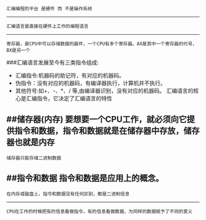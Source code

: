     汇编编程的平台 是硬件 而 不是操作系统

------

    汇编语言是直接在硬件上工作的编程语言
    
------
    寄存器，是CPU中可以存储数据的器件，一个CPU有多个寄存器。AX是其中一个寄存器的代号，BX是另一个
    
###汇编语言发展至今有三类指令组成:
* 汇编指令:机器码的助记符，有对应的机器码。
* 伪指令：没有对应的机器码，有编译器执行，计算机并不执行。
* 其他符号:如+、-、*、/ 等,由编译器识别，没有对应的机器码。
    汇编语言的核心是汇编指令，它决定了汇编语言的特性

##储存器(内存)
    要想要一个CPU工作，就必须向它提供指令和数据，指令和数据就是在储存器中存放，储存器也就是内存
------
    储存器只能存储二进制数据
    
##指令和数据
    指令和数据是应用上的概念。
------
    在内存或磁盘上，指令和数据没有任何区别，都是二进制信息
------
    CPU在工作的时候把有的信息看做指令，有的信息看做数据，为同样的数据赋予了不同的意义

